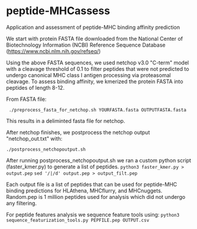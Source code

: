 # peptide-MHCassess
Application and assessment of peptide-MHC binding affinity prediction

We start with protein FASTA file downloaded from the National Center of Biotechnology Information (NCBI) Reference Sequence Database (https://www.ncbi.nlm.nih.gov/refseq/)

Using the above FASTA sequences, we used netchop v3.0 "C-term" model with a cleavage threshold of 0.1 to filter peptides that were not predicted to undergo canonical MHC class I antigen processing via proteasomal cleavage.
To assess binding affinity, we kmerized the protein FASTA into peptides of length 8-12.

From FASTA file:

``` ./preprocess_fasta_for_netchop.sh YOURFASTA.fasta OUTPUTFASTA.fasta``` 

This results in a deliminted fasta file for netchop.

After netchop finishes, we postprocess the netchop output "netchop_out.txt" with: 

``` ./postprocess_netchopoutput.sh ``` 

After running postprocess_netchopoutput.sh we ran a custom python script (faster_kmer.py) to generate a list of peptides.
``` python3 faster_kmer.py > output.pep ``` 
``` sed '/|/d' output.pep > output_filt.pep ``` 


Each output file is a list of peptides that can be used for peptide-MHC binding predictions for HLAthena, MHCflurry, and MHCnuggets.
Random.pep is 1 million peptides used for analysis which did not undergo any filtering.


For peptide features analysis we sequence feature tools using:
``` python3 sequence_featurization_tools.py PEPFILE.pep OUTPUT.csv ```
